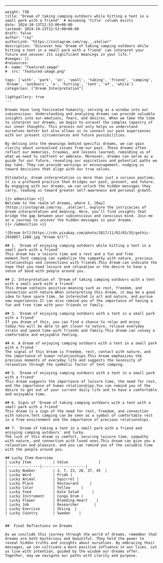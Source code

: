 ---
    weight: 730
    title: "Dream of taking camping outdoors while hitting a tent in a small park with a friend"  # Assuming 'title' column exists
    date: 2024-10-13T12:53:00+08:00
    lastmod: 2024-10-13T12:53:00+08:00
    draft: false
    author: "ray"
    authorLink: "https://instagram.com/ray._.atelier"
    description: "Discover how 'Dream of taking camping outdoors while hitting a tent in a small park with a friend' can interpret your future and uncover its significant meanings in your life."
    #images: []
    #resources:
    #- name: "featured-image"
    #  src: "featured-image.png"
    
    tags: ['with', 'park', 'in', 'small', 'taking', 'friend', 'camping', 'Dream', 'outdoors', 'a', 'hitting', 'tent', 'of', 'while']
    categories: ["Dream Interpretation"]
    
    lightgallery: true
    ---
    
    Dreams have long fascinated humanity, serving as a window into our subconscious. Understanding and analyzing dreams can provide valuable insights into our emotions, fears, and desires. When we take the time to interpret our dreams, we begin to unravel the complex tapestry of our inner thoughts. This process not only helps us understand ourselves better but also allows us to connect our past experiences with our present circumstances and future possibilities.
    
    By delving into the meanings behind specific dreams, we can gain clarity about unresolved issues from our past. These dreams often reflect our memories, traumas, and lessons learned, reminding us of what we need to confront or embrace. Moreover, dreams can serve as a guide for our future, revealing our aspirations and potential paths we may take. They can provide warnings or encouragement, nudging us toward decisions that align with our true selves.
    
    Ultimately, dream interpretation is more than just a curious pastime; it is a profound practice that bridges our past, present, and future. By engaging with our dreams, we can unlock the hidden messages they carry, leading us toward greater self-awareness and personal growth.
    
    {{< admonition >}}
    Welcome to the realm of dreams, where I, [Ray](https://instagram.com/ray._.atelier), explore the intricacies of dream interpretation and meaning. Here, you’ll find insights that bridge the gap between your subconscious and conscious mind. Join me on a journey to uncover the hidden messages in your dreams.
    {{< /admonition >}}
    
    ![Dream Grl](https://cdn.pixabay.com/photo/2017/11/02/03/35/gothic-2910057_1280.jpg "Dream Grl")
    
    ## 1. 'Dream of enjoying camping outdoors while hitting a tent in a small park with a friend'
    This dream has a leisure time and a rest and a fun and free moment.Tent camping can symbolize the sympathy with nature, precious relationships and connections with friends.This dream can indicate the hope that you need leisure and relaxation or the desire to have a sense of bond with people around you.
    
    ## 2. Interpretation of 'Dream of taking camping outdoors with a tent with a small park with a friend'
    This dream contains positive meaning such as rest, freedom, and connection with nature.When interpreting this dream, it may be a good idea to have spare time, be interested in art and nature, and pursue new experiences.It can also remind you of the importance of having a fun and free time with your friends or family.
    
    ## 3. 'Dream of enjoying camping outdoors with a tent in a small park with a friend'
    If you dream of this, you can find a chance to relax and enjoy today.You will be able to get closer to nature, relieve everyday stress and spend time with friends and family.This dream can convey a comfortable and enjoyable feeling.
    
    ## 4. A dream of enjoying camping outdoors with a tent in a small park with a friend '
    The signal of this dream is freedom, rest, contact with nature, and the importance of human relationships.This dream emphasizes the precious moments of everyday life and suggests the necessity of relaxation through the symbolic factor of tent camping.
    
    ## 5. 'Dream of enjoying camping outdoors with a tent in a small park with a friend'
    This dream suggests the importance of leisure time, the need for rest, and the importance of human relationships.You can remind you of the desire to get out of your current daily life and to have a comfortable and enjoyable time.
    
    ## 6. Signs of 'Dream of taking camping outdoors with a tent with a small park with a friend'
    This dream is a sign of the need for rest, freedom, and connection with nature.Tent camping can be seen as a symbol of comfortable rest in a free environment and the importance of precious relationships.
    
    ## 7. 'Dream of taking a tent in a small park with a friend and enjoying camping outdoors' and lucky.
    The luck of this dream is comfort, securing leisure time, sympathy with nature, and connection with loved ones.This dream can give you a relaxation and pleasure, and you can remind you of the valuable time with the people around you.
    
    ## Lucky Item Overview
    | Lucky Item          | Value              |
    |---------------|--------------------|
    | Lucky Number        | 3, 7, 23, 28, 37, 45  |
    | Lucky Word          | Pride |
    | Lucky Animal        | Squirrel |
    | Lucky Place         | Restaurant     |
    | Lucky Color         | Yellow     |
    | Lucky Food          | Kale Salad      |
    | Lucky Instrument    | Conga Drum |
    | Lucky Flower        | Bleeding Heart    |
    | Lucky Job           | Researcher       |
    | Lucky Exercise      | Skiing  |
    | Lucky Country       | Sweden    |
    
    
    ##  Final Reflections on Dreams
    
    As we conclude this journey through the world of dreams, remember that dreams are both mysterious and beautiful. They hold the power to reveal hidden truths and insights about ourselves. By embracing their messages, we can cultivate a more positive influence in our lives. Let us live with intention, guided by the wisdom our dreams offer. Together, may we navigate our paths with clarity and purpose.
    